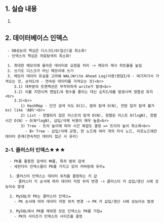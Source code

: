 ## 1. 실습 내용

1. 
 
 ## 2. 데이터베이스 인덱스
     - DB성능의 핵심은 디스크I/O(접근)을 최소화!
     - 인덱스의 핵심은 자료탐색의 최소화!
     
     1. 최대한 메모리에 올라온 데이터로 요청을 처리 -> 메모리 캐시 히트율을 높임
     2. 쓰기도 디스크가 아닌 메모리에 쓰기
     3. 메모리 데이터 유실을 고려해 WAL(Write Ahead Log)사용(랜덤I/O - 여기저기서 가져오는 것, 순차I/O - 연속된 데이터를 가져오는 것)<br>
        3.1) 대부분의 트랜잭션은 무작위하게 write가 발생<br>
        3.2) 이를 지연시켜 랜덤I/O 횟수를 줄이는 대신 순차I/O를 발생시켜 정합성 유지<br>
        3.3)<br>
           1) HashMap - 단건 검색 속도 O(1), 범위 탐색 O(N), 전방 일치 탐색 불가 ex) like 'AB%'<br>
           2) List - 정렬되지 않은 리스트의 탐색 O(N), 정렬된 리스트 O(logN), 정렬 시간 O(N) ~ O(N*logN), 삽입/삭제 비용이 매우 높음<br>
           3) Tree - 트리 높이에 따라 시간 복잡도 결정 => 트리의 높이 최소화<br>
             - B+ Tree - 삽입/삭제 균형, 한 노드에 여러 개의 자식 노드, 리프노드에만 데이터 존재(연속적인 데이터 접근 시 유리)

### 2-1. 클러스터 인덱스★★★
      - PK를 활용한 검색이 빠름, 특히 범위 검색
      - 세컨더리 인덱스들이 PK를 가지고 있어 커버링에 유리★

      1. 클러스터 인덱스는 데이터 위치를 결정하는 키 값
        - 클러스터 키 순서에 따라 데이터 저장 위치 변경 -> 클러스터 키 삽입/갱신 시에 성능이슈 발생
        
      2. MySQL의 PK는 클러스터 인덱스★
        - PK 순서에 따라 데이터 저장 위치 변경 -> PK 키 삽입/갱신 시에 성능이슈 발생
        
      3. MySQL에서 PK를 제외한 모든 인덱스는 PK를 가짐★
        - PK의 사이즈가 인덱스의 사이즈를 결정


      
